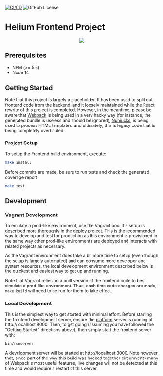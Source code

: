 [![CI/CD](https://github.com/heliumedu/frontend/workflows/CI/CD/badge.svg)](https://github.com/heliumedu/frontend/actions?query=workflow%3ACI%2FCD)
![GitHub License](https://img.shields.io/github/license/heliumedu/frontend)

# Helium Frontend Project

<p align="center"><img src="https://www.heliumedu.com/assets/img/logo_full_blue.png" /></p>

## Prerequisites

- NPM (>= 5.6)
- Node 14

## Getting Started
Note that this project is largely a placeholder. It has been used to split out frontend code from the backend, and it
loosely maintained while the React rewrite of this project is completed. However, in the meantime, please be aware that
[Webpack](https://webpack.js.org/) is being used in a very hacky way (for instance, the generated bundle is useless and
should be ignored), [Nunjucks](https://mozilla.github.io/nunjucks/), is being used to process HTML templates, and
ultimately, this is legacy code that is being completely overhauled.

### Project Setup
To setup the Frontend build environment, execute:

```sh
make install
```

Before commits are made, be sure to run tests and check the generated coverage report

```sh
make test
```

## Development
### Vagrant Development
To emulate a prod-like environment, use the Vagrant box. It's setup is described more thoroughly in the [deploy](https://github.com/HeliumEdu/deploy#readme)
project. This is the recommended way to develop and test for production as this environment is provisioned in the same way other prod-like
environments are deployed and interacts with related projects as necessary.

As the Vagrant environment does take a bit more time to setup (even though the setup is largely automated) and can consume more developer
and system resources, the local development environment described below is the quickest and easiest way to get up and running.

Note that Vagrant relies on a built version of the frontend code to best simulate a prod-like environment. Thus, each
time code changes are made, `make build` will need to be run for them to take effect.

### Local Development
This is the simplest way to get started with minimal effort. Before starting the frontend development server, ensure the
[platform](https://github.com/HeliumEdu/platform#readme) server is running at http://localhost:8000. Then, to get going
(assuming you have followed the "Getting Started" directions above), then simply start the frontend server with:

```sh
bin/runserver
```

A development server will be started at http://localhost:3000. Note however that, since part of the way this build was
hacked together circumvents many of Webpack's most useful features, live changes will not be detected at this time and
would require a restart of this server.
